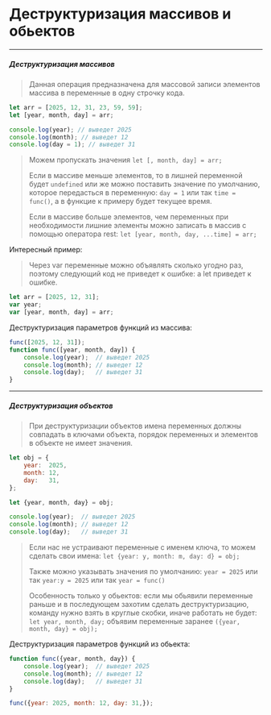 # Деструктуризация массивов и обьектов
----

##### Деструктуризация массивов

>Данная операция предназначена для массовой записи элементов массива в переменные в одну строчку кода.

```js
let arr = [2025, 12, 31, 23, 59, 59]; 
let [year, month, day] = arr;

console.log(year); // выведет 2025 
console.log(month); // выведет 12 
console.log(day = 1); // выведет 31
```

> Можем пропускать значения `let [, month, day] = arr;`
>
> Если в массиве меньше элементов, то в лишней переменной будет `undefined` или же можно поставить значение по умолчанию, которое передасться в переменную:
> `day = 1` или так `time = func()`, а в функцие к примеру будет текущее время.
>
>Если в массиве больше элементов, чем переменных при необходимости лишние элементы можно записать в массив с помощью оператора rest:
>`let [year, month, day, ...time] = arr;`
>

Интересный пример:

>Через var переменные можно объявлять сколько угодно раз, поэтому следующий код не приведет к ошибке: а let приведет к ошибке.

```js
let arr = [2025, 12, 31]; 
var year; 
var [year, month, day] = arr;
```

Деструктуризация параметров функций из массива:
```js
func([2025, 12, 31]);
function func([year, month, day]) {
	console.log(year);  // выведет 2025
	console.log(month); // выведет 12
	console.log(day);   // выведет 31
}
```

---

##### Деструктуризация объектов

>При деструктуризации объектов имена переменных должны совпадать в ключами объекта, порядок переменных и элементов в объекте не имеет значения.

```js
let obj = {
	year:  2025,
	month: 12,
	day:   31,
};

let {year, month, day} = obj;

console.log(year);  // выведет 2025
console.log(month); // выведет 12
console.log(day);   // выведет 31
```

>Если нас не устраивают переменные с именем ключа, то можем сделать свои имена: `let {year: y, month: m, day: d} = obj;`
>
>Также можно указывать значения по умолчанию: 
>`year = 2025` или так `year:y = 2025` или так `year = func()`
>
>Особенность только у обьектов: если мы обьявили переменные раньше и в последующем захотим сделать деструктуризацию, команду нужно взять в круглые скобки, иначе работать не будет:
> `let year, month, day;` объявим переменные заранее
>`({year, month, day} = obj);`

Деструктуризация параметров функций из обьекта:
```js
function func({year, month, day}) {
	console.log(year);  // выведет 2025
	console.log(month); // выведет 12
	console.log(day);   // выведет 31
}

func({year: 2025, month: 12, day: 31,});
```